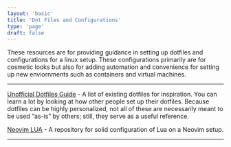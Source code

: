 ```yaml
---
layout: 'basic'
title: 'Dot Files and Configurations'
type: 'page'
draft: false
---
```


These resources are for providing guidance in setting up dotfiles and configurations for a linux setup. These configurations primarily are for cosmetic looks but also for adding automation and convenience for setting up new enviornments such as containers and virtual machines.

------

[Unofficial Dotfiles Guide](https://dotfiles.github.io/inspiration/ "Unofficial Dotfiles Guide") - A list of existing dotfiles for inspiration. You can learn a lot by looking at how other people set up their dotfiles. Because dotfiles can be highly personalized, not all of these are necessarily meant to be used “as-is” by others; still, they serve as a useful reference. 

[Neovim LUA](https://github.com/brainfucksec/neovim-lua/tree/main "Neovim LUA") - A repository for solid configuration of Lua on a Neovim setup. 

------


